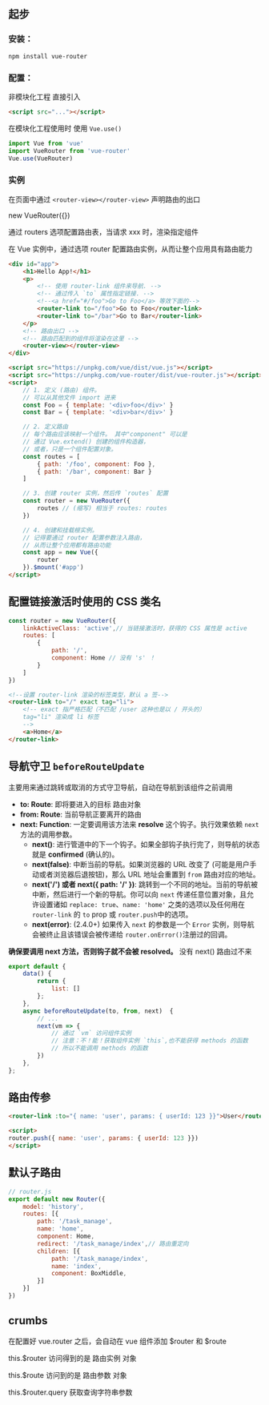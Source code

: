 ## 起步

### 安装：

```shell
npm install vue-router
```

### 配置：

非模块化工程 直接引入

```html
<script src="..."></script>
```

在模块化工程使用时 使用 `Vue.use()` 

```javascript
import Vue from 'vue'
import VueRouter from 'vue-router'
Vue.use(VueRouter)
```

### 实例

在页面中通过 `<router-view></router-view>` 声明路由的出口

new VueRouter({})

 通过 routers 选项配置路由表，当请求 xxx 时，渲染指定组件

在 Vue 实例中，通过选项 router 配置路由实例，从而让整个应用具有路由能力

```html
<div id="app">
    <h1>Hello App!</h1>
    <p>
        <!-- 使用 router-link 组件来导航. -->
        <!-- 通过传入 `to` 属性指定链接. -->
		<!--<a href="#/foo">Go to Foo</a> 等效下面的-->
        <router-link to="/foo">Go to Foo</router-link>
        <router-link to="/bar">Go to Bar</router-link>
    </p>
    <!-- 路由出口 -->
    <!-- 路由匹配到的组件将渲染在这里 -->
    <router-view></router-view>
</div>

<script src="https://unpkg.com/vue/dist/vue.js"></script>
<script src="https://unpkg.com/vue-router/dist/vue-router.js"></script>
<script>
    // 1. 定义 (路由) 组件。
    // 可以从其他文件 import 进来
    const Foo = { template: '<div>foo</div>' }
    const Bar = { template: '<div>bar</div>' }

    // 2. 定义路由
    // 每个路由应该映射一个组件。 其中"component" 可以是
    // 通过 Vue.extend() 创建的组件构造器，
    // 或者，只是一个组件配置对象。
    const routes = [
        { path: '/foo', component: Foo },
        { path: '/bar', component: Bar }
    ]

    // 3. 创建 router 实例，然后传 `routes` 配置
    const router = new VueRouter({
        routes // (缩写) 相当于 routes: routes
    })

    // 4. 创建和挂载根实例。
    // 记得要通过 router 配置参数注入路由，
    // 从而让整个应用都有路由功能
    const app = new Vue({
        router
    }).$mount('#app')
</script>
```

## 配置链接激活时使用的 CSS 类名

```javascript
const router = new VueRouter({
    linkActiveClass: 'active',// 当链接激活时，获得的 CSS 属性是 active
    routes: [
        { 
            path: '/',
            component: Home // 没有 's' ！
        }
    ]
})
```

```html
<!--设置 router-link 渲染的标签类型，默认 a 签-->
<router-link to="/" exact tag="li">
    <!-- exact 指严格匹配（不匹配 /user 这种也是以 / 开头的）
	tag="li" 渲染成 li 标签
	-->
    <a>Home</a>
</router-link>
```

## 导航守卫 `beforeRouteUpdate` 

主要用来通过跳转或取消的方式守卫导航，自动在导航到该组件之前调用

- **to: Route**: 即将要进入的目标 路由对象
- **from: Route**: 当前导航正要离开的路由
- **next: Function**: 一定要调用该方法来 **resolve** 这个钩子。执行效果依赖 `next` 方法的调用参数。
  - **next()**: 进行管道中的下一个钩子。如果全部钩子执行完了，则导航的状态就是 **confirmed** (确认的)。
  - **next(false)**: 中断当前的导航。如果浏览器的 URL 改变了 (可能是用户手动或者浏览器后退按钮)，那么 URL 地址会重置到 `from` 路由对应的地址。
  - **next('/') 或者 next({ path: '/' })**: 跳转到一个不同的地址。当前的导航被中断，然后进行一个新的导航。你可以向 `next` 传递任意位置对象，且允许设置诸如 `replace: true`、`name: 'home'` 之类的选项以及任何用在 `router-link` 的 `to` prop 或 `router.push`中的选项。
  - **next(error)**: (2.4.0+) 如果传入 `next` 的参数是一个 `Error` 实例，则导航会被终止且该错误会被传递给 `router.onError()`注册过的回调。

**确保要调用 next 方法，否则钩子就不会被 resolved。** 没有 next() 路由过不来

```javascript
export default {
    data() {
        return {
            list: []
        };
    },
    async beforeRouteUpdate(to, from, next)  {
        // ...
        next(vm => {
            // 通过 `vm` 访问组件实例
            // 注意：不！能！获取组件实例 `this`,也不能获得 methods 的函数
            // 所以不能调用 methods 的函数
        })
    },
};
```

## 路由传参

```html
<router-link :to="{ name: 'user', params: { userId: 123 }}">User</router-link>

<script>
router.push({ name: 'user', params: { userId: 123 }})
</script>
```

## 默认子路由

```javascript
// router.js
export default new Router({
    model: 'history',
    routes: [{
        path: '/task_manage',
        name: 'home',
        component: Home,
        redirect: '/task_manage/index',// 路由重定向
        children: [{
            path: '/task_manage/index',
            name: 'index',
            component: BoxMiddle,
        }]
    }]
})
```

## crumbs

在配置好 vue.router 之后，会自动在 vue 组件添加 $router 和 $route

this.$router 访问得到的是 路由实例 对象

this.$route 访问到的是 路由参数 对象

this.$router.query 获取查询字符串参数